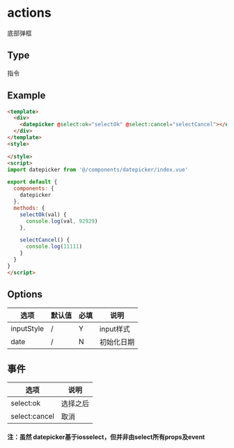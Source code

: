 actions
==========
底部弹框

## Type
指令

## Example

```html
<template>
  <div>
    <datepicker @select:ok="selectOk" @select:cancel="selectCancel"></datepicker>
  </div>
</template>
<style>

</style>
<script>
import datepicker from '@/components/datepicker/index.vue'

export default {
  components: {
    datepicker
  },
  methods: {
    selectOk(val) {
      console.log(val, 92929)
    },

    selectCancel() {
      console.log(11111)
    }
  }
}
</script>
```

## Options

| 选项 | 默认值 | 必填 | 说明 |
|----------|----------|----------|----------|
| inputStyle | / | Y | input样式|
| date | / | N | 初始化日期|

## 事件

| 选项 | 说明 |
|----------|----------|
|select:ok|选择之后|
|select:cancel|取消|

#### 注：虽然 datepicker基于iosselect，但并非由select所有props及event


